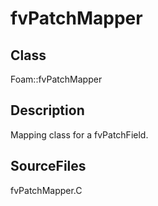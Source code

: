 # fvPatchMapper 
## Class
Foam::fvPatchMapper

## Description
Mapping class for a fvPatchField.

## SourceFiles
fvPatchMapper.C

